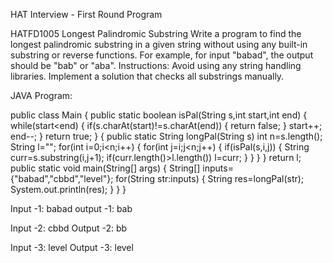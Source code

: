 HAT Interview - First Round Program

HATFD1005
Longest Palindromic Substring
Write a program to find the longest palindromic substring in a given string without using any
built-in
substring or reverse functions. For example, for input "babad", the output should be "bab"
or "aba".
Instructions: Avoid using any string handling libraries. Implement a solution that checks all
substrings
manually.

JAVA Program:

public class Main
{
public static boolean isPal(String s,int start,int end)
{
while(start<end)
{
if(s.charAt(start)!=s.charAt(end))
{
return false;
}
start++;
end--;
}
return true;
}
{
public static String longPal(String s)
int n=s.length();
String l="";
for(int i=0;i<n;i++)
{
for(int j=i;j<n;j++)
{
if(isPal(s,i,j))
{
String curr=s.substring(i,j+1);
if(curr.length()>l.length())
l=curr;
}
}
}
}
return l;
public static void main(String[] args)
{
String[] inputs={"babad","cbbd","level"};
for(String str:inputs)
{
String res=longPal(str);
System.out.println(res);
}
}
}

Input -1:
babad
output -1:
bab

Input -2:
cbbd
Output -2:
bb

Input -3:
level
Output -3:
level
